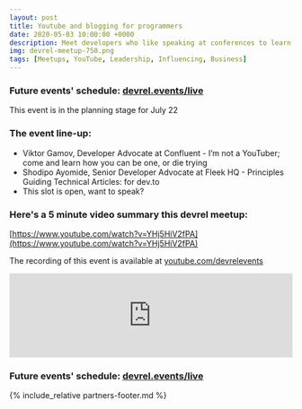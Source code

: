 ```yaml
---
layout: post
title: Youtube and blogging for programmers
date: 2020-05-03 10:00:00 +0000
description: Meet developers who like speaking at conferences to learn why and how from them
img: devrel-meetup-750.png
tags: [Meetups, YouTube, Leadership, Influencing, Business]
---
```


### Future events' schedule: [devrel.events/live](https://devrel.events/live)

This event is in the planning stage for July 22

### The event line-up:
* Viktor Gamov, Developer Advocate at Confluent - I’m not a YouTuber; come and learn how you can be one, or die trying
* Shodipo Ayomide, Senior Developer Advocate at Fleek HQ - Principles Guiding Technical Articles: for dev.to
* This slot is open, want to speak?

### Here's a 5 minute video summary this devrel meetup:

[https://www.youtube.com/watch?v=YHj5HiV2fPA](https://www.youtube.com/watch?v=YHj5HiV2fPA)



The recording of this event is available at [youtube.com/devrelevents](https://www.youtube.com/devrelevents)

<div class="embed-youtube">
<iframe width="100%" height="auto" src="https://www.youtube.com/embed/videoseries?list=PLOY5WvYhE7ctJQHhoh73lp87BUFcFECfR" frameborder="0" allow="accelerometer; autoplay; encrypted-media; gyroscope; picture-in-picture" allowfullscreen></iframe></div>


### Future events' schedule: [devrel.events/live](https://devrel.events/live)

{% include_relative partners-footer.md %}